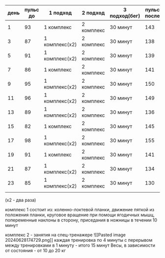 
| день | пульс до | 1 подход       | 2 подход   | 3 подход(бег) | пульс после |
| ---- | -------- | -------------- | ---------- | ------------- | ----------- |
| 1    | 93       | 1 комплекс     | 2 комплекс | 30 минут      | 143         |
| 3    | 87       | 1 комплекс(x2) | 2 комплекс | 30 минут      | 138         |
| 5    | 91       | 1 комплекс(x2) | 2 комплекс | 30 минут      | 139         |
| 7    | 86       | 1 комплекс     | 2 комплекс | 30 минут      | 141         |
| 9    | 95       | 1 комплекс(x2) | 2 комплекс | 30 минут      | 150         |
| 11   | 96       | 1 комплекс(x2) | 2 комплекс | 30 минут      | 149         |
| 13   | 89       | 1 комплекс(x2) | 2 комплекс | 30 минут      | 136         |
| 15   | 82       | 1 комплекс     | 2 комплекс | 30 минут      | 145         |
| 17   | 98       | 1 комплекс(x2) | 2 комплекс | 30 минут      | 155         |
| 19   | 91       | 1 комплекс     | 2 комплекс | 30 минут      | 141         |
| 21   | 87       | 1 комплекс(x2) | 2 комплекс | 30 минут      | 134         |
| 23   | 85       | 1 комплекс(x2) | 2 комплекс | 30 минут      | 130         |
|      |          |                |            |               |             |
(x2 - два раза)

комплекс 1 состоит из:
 коленно-локтевой планки,
 движение пяткой из положения планки,
 круговое вращение при помощи ягодичных мышц,
попеременные наклоны в сторону, 
приседания в ножницы
в течении 10 минут

комплекс 2 - занятия на спец-тренажере
![[Pasted image 20240628174729.png]]
каждая тренировка по 4 минуты с перерывом между тренировками в 1 минуту - итого 15 минут
Весы, в зависимости от состояния - от 10 до 20 кг